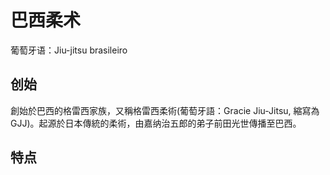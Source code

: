 
# 巴西柔术
葡萄牙语：Jiu-jitsu brasileiro
## 创始
創始於巴西的格雷西家族，又稱格雷西柔術(葡萄牙語：Gracie Jiu-Jitsu, 縮寫為GJJ)。起源於日本傳統的柔術，由嘉纳治五郎的弟子前田光世傳播至巴西。
## 特点
